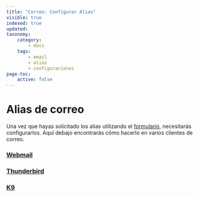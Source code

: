 ```yaml
---
title: "Correo: Configurar Alias"
visible: true
indexed: true
updated:
taxonomy:
    category:
        - docs
    tags:
        - email
        - alias
        - configuraciones
page-toc:
    active: false
---
```


# Alias de correo

Una vez que hayas solicitado los alias utilizando el [formulario](https://disroot.org/es/forms/alias-request-form), necesitarás configurarlos. Aquí debajo encontrarás cómo hacerlo en varios clientes de correo.

### [Webmail](webmail)
### [Thunderbird](thunderbird)
### [K9](k9)
